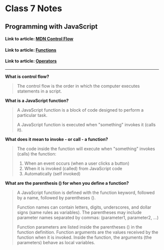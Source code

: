 # Class 7 Notes

## Programming with JavaScript

#### Link to article: [MDN Control Flow](https://developer.mozilla.org/en-US/docs/Glossary/Control_flow)
#### Link to article: [Functions](https://www.w3schools.com/js/js_functions.asp)
#### Link to article: [Operators](https://www.w3schools.com/js/js_operators.asp)

***

**What is control flow?**
>The control flow is the order in which the computer executes statements in a script.


**What is a JavaScript function?**
>A JavaScript function is a block of code designed to perform a particular task.
>
>A JavaScript function is executed when "something" invokes it (calls it).


**What does it mean to invoke - or call - a function?**
>The code inside the function will execute when "something" invokes (calls) the function:
>
>1. When an event occurs (when a user clicks a button)
>2. When it is invoked (called) from JavaScript code
>3. Automatically (self invoked)


**What are the parenthesis () for when you define a function?**
>A JavaScript function is defined with the function keyword, followed by a name, followed by parentheses ().
>
>Function names can contain letters, digits, underscores, and dollar signs (same rules as variables).
>The parentheses may include parameter names separated by commas:
>(parameter1, parameter2, ...)
>
>Function parameters are listed inside the parentheses () in the function definition.
>Function arguments are the values received by the function when it is invoked.
>Inside the function, the arguments (the parameters) behave as local variables.
